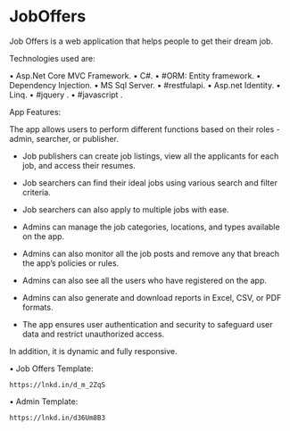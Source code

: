 # JobOffers
Job Offers is a web application that helps people to get their dream job.

Technologies used are: 

• Asp.Net Core MVC Framework.
• C#.
• #ORM: Entity framework.
• Dependency Injection.
• MS Sql Server.
• #restfulapi.
• Asp.net Identity.
• Linq.
• #jquery .
• #javascript .



App Features:

The app allows users to perform different functions based on their roles - admin, searcher, or publisher.

- Job publishers can create job listings, view all the applicants for each job, and access their resumes.

- Job searchers can find their ideal jobs using various search and filter criteria.

- Job searchers can also apply to multiple jobs with ease.

- Admins can manage the job categories, locations, and types available on the app.

- Admins can also monitor all the job posts and remove any that breach the app’s policies or rules.

- Admins can also see all the users who have registered on the app.

- Admins can also generate and download reports in Excel, CSV, or PDF formats.

- The app ensures user authentication and security to safeguard user data and restrict unauthorized access.


In addition, it is dynamic and fully responsive.


• Job Offers Template:

    https://lnkd.in/d_m_2ZqS
   
• Admin Template:
 
    https://lnkd.in/d36Um8B3
